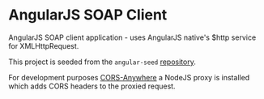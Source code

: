 # AngularJS SOAP Client

AngularJS SOAP client application - uses AngularJS native's \$http service for XMLHttpRequest.

This project is seeded from the `angular-seed` [repository][angularjs-seed].

For development purposes [CORS-Anywhere][cors-anywhere] a NodeJS proxy is installed which adds CORS headers to the proxied request.

[cors-anywhere]: https://github.com/Rob--W/cors-anywhere
[angularjs]: https://angularjs.org/
[angularjs-seed]: https://github.com/angular/angular-seed
